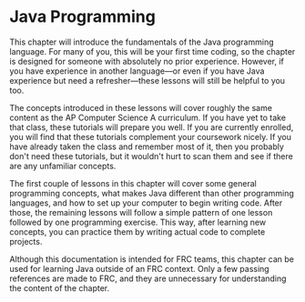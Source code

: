 # Java Programming

This chapter will introduce the fundamentals of the Java programming language. For many of you, this will be your first time coding, so the chapter is designed for someone with absolutely no prior experience. However, if you have experience in another language—or even if you have Java experience but need a refresher—these lessons will still be helpful to you too.

The concepts introduced in these lessons will cover roughly the same content as the AP Computer Science A curriculum. If you have yet to take that class, these tutorials will prepare you well. If you are currently enrolled, you will find that these tutorials complement your coursework nicely. If you have already taken the class and remember most of it, then you probably don't need these tutorials, but it wouldn't hurt to scan them and see if there are any unfamiliar concepts.

The first couple of lessons in this chapter will cover some general programming concepts, what makes Java different than other programming languages, and how to set up your computer to begin writing code. After those, the remaining lessons will follow a simple pattern of one lesson followed by one programming exercise. This way, after learning new concepts, you can practice them by writing actual code to complete projects.

Although this documentation is intended for FRC teams, this chapter can be used for learning Java outside of an FRC context. Only a few passing references are made to FRC, and they are unnecessary for understanding the content of the chapter.
